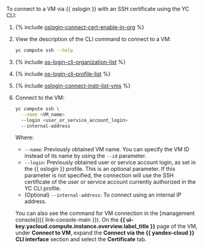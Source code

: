 To connect to a VM via {{ oslogin }} with an SSH certificate using the YC CLI:

1. {% include [oslogin-connect-cert-enable-in-org](../../_includes/compute/oslogin-connect-cert-enable-in-org.md) %}
1. View the description of the CLI command to connect to a VM:

    ```bash
    yc compute ssh --help
    ```
1. {% include [os-login-cli-organization-list](../../_includes/organization/os-login-cli-organization-list.md) %}
1. {% include [os-login-cli-profile-list](../../_includes/organization/os-login-cli-profile-list.md) %}
1. {% include [oslogin-connect-instr-list-vms](../../_includes/compute/oslogin-connect-instr-list-vms.md) %}
1. Connect to the VM:

    ```bash
    yc compute ssh \
      --name <VM_name>
      --login <user_or_service_account_login>
      --internal-address
    ```

    Where:
    * `--name`: Previously obtained VM name. You can specify the VM ID instead of its name by using the `--id` parameter.
    * `--login`: Previously obtained user or service account login, as set in the {{ oslogin }} profile. This is an optional parameter. If this parameter is not specified, the connection will use the SSH certificate of the user or service account currently authorized in the YC CLI profile.
    * (Optional) `--internal-address`: To connect using an internal IP address.

    You can also see the command for VM connection in the [management console]({{ link-console-main }}). On the **{{ ui-key.yacloud.compute.instance.overview.label_title }}** page of the VM, under **Connect to VM**, expand the **Connect via the {{ yandex-cloud }} CLI interface** section and select the **Certificate** tab.